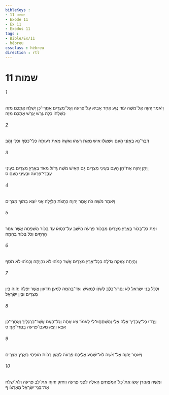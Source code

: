 ```yaml
---
bibleKeys : 
- שמות 11
- Exode 11
- Ex 11
- Exodus 11
tags : 
- Bible/Ex/11
- hébreu
cssclass : hébreu
direction : rtl
---
```


# שמות 11

###### 1
וַיֹּאמֶר יְהוָה אֶל־מֹשֶׁה עֹוד נֶגַע אֶחָד אָבִיא עַל־פַּרְעֹה וְעַל־מִצְרַיִם אַחֲרֵי־כֵן יְשַׁלַּח אֶתְכֶם מִזֶּה כְּשַׁלְּחֹו כָּלָה גָּרֵשׁ יְגָרֵשׁ אֶתְכֶם מִזֶּה׃
###### 2
דַּבֶּר־נָא בְּאָזְנֵי הָעָם וְיִשְׁאֲלוּ אִישׁ מֵאֵת רֵעֵהוּ וְאִשָּׁה מֵאֵת רְעוּתָהּ כְּלֵי־כֶסֶף וּכְלֵי זָהָב׃
###### 3
וַיִּתֵּן יְהוָה אֶת־חֵן הָעָם בְּעֵינֵי מִצְרָיִם גַּם הָאִישׁ מֹשֶׁה גָּדֹול מְאֹד בְּאֶרֶץ מִצְרַיִם בְּעֵינֵי עַבְדֵי־פַרְעֹה וּבְעֵינֵי הָעָם׃ ס
###### 4
וַיֹּאמֶר מֹשֶׁה כֹּה אָמַר יְהוָה כַּחֲצֹת הַלַּיְלָה אֲנִי יֹוצֵא בְּתֹוךְ מִצְרָיִם׃
###### 5
וּמֵת כָּל־בְּכֹור בְּאֶרֶץ מִצְרַיִם מִבְּכֹור פַּרְעֹה הַיֹּשֵׁב עַל־כִּסְאֹו עַד בְּכֹור הַשִּׁפְחָה אֲשֶׁר אַחַר הָרֵחָיִם וְכֹל בְּכֹור בְּהֵמָה׃
###### 6
וְהָיְתָה צְעָקָה גְדֹלָה בְּכָל־אֶרֶץ מִצְרָיִם אֲשֶׁר כָּמֹהוּ לֹא נִהְיָתָה וְכָמֹהוּ לֹא תֹסִף׃
###### 7
וּלְכֹל בְּנֵי יִשְׂרָאֵל לֹא יֶחֱרַץ־כֶּלֶב לְשֹׁנֹו לְמֵאִישׁ וְעַד־בְּהֵמָה לְמַעַן תֵּדְעוּן אֲשֶׁר יַפְלֶה יְהוָה בֵּין מִצְרַיִם וּבֵין יִשְׂרָאֵל׃
###### 8
וְיָרְדוּ כָל־עֲבָדֶיךָ אֵלֶּה אֵלַי וְהִשְׁתַּחֲוּוּ־לִי לֵאמֹר צֵא אַתָּה וְכָל־הָעָם אֲשֶׁר־בְּרַגְלֶיךָ וְאַחֲרֵי־כֵן אֵצֵא וַיֵּצֵא מֵעִם־פַּרְעֹה בָּחֳרִי־אָף׃ ס
###### 9
וַיֹּאמֶר יְהוָה אֶל־מֹשֶׁה לֹא־יִשְׁמַע אֲלֵיכֶם פַּרְעֹה לְמַעַן רְבֹות מֹופְתַי בְּאֶרֶץ מִצְרָיִם׃
###### 10
וּמֹשֶׁה וְאַהֲרֹן עָשׂוּ אֶת־כָּל־הַמֹּפְתִים הָאֵלֶּה לִפְנֵי פַרְעֹה וַיְחַזֵּק יְהוָה אֶת־לֵב פַּרְעֹה וְלֹא־שִׁלַּח אֶת־בְּנֵי־יִשְׂרָאֵל מֵאַרְצֹו׃ ף
